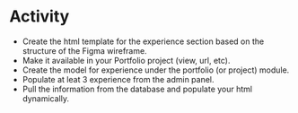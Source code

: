 # Activity

- Create the html template for the experience section based on the structure of the Figma wireframe.
- Make it available in your Portfolio project (view, url, etc).
- Create the model for experience under the portfolio (or project) module.
- Populate at leat 3 experience from the admin panel.
- Pull the information from the database and populate your html dynamically.
